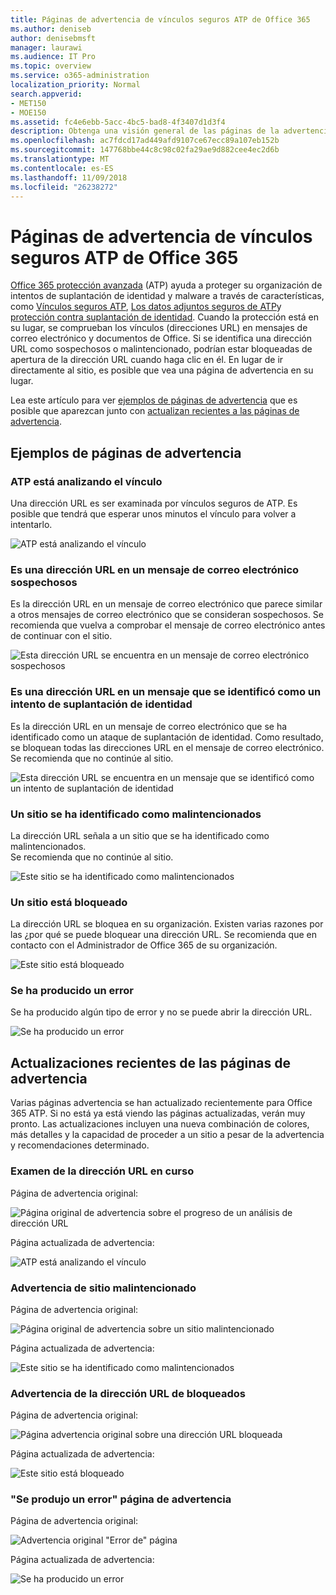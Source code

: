 ```yaml
---
title: Páginas de advertencia de vínculos seguros ATP de Office 365
ms.author: deniseb
author: denisebmsft
manager: laurawi
ms.audience: IT Pro
ms.topic: overview
ms.service: o365-administration
localization_priority: Normal
search.appverid:
- MET150
- MOE150
ms.assetid: fc4e6ebb-5acc-4bc5-bad8-4f3407d1d3f4
description: Obtenga una visión general de las páginas de la advertencia que es posible que vea cuando la protección de amenaza avanzada de Office 365 está en el trabajo.
ms.openlocfilehash: ac7fdcd17ad449afd9107ce67ecc89a107eb152b
ms.sourcegitcommit: 147768bbe44c8c98c02fa29ae9d882cee4ec2d6b
ms.translationtype: MT
ms.contentlocale: es-ES
ms.lasthandoff: 11/09/2018
ms.locfileid: "26238272"
---
```

# <a name="office-365-atp-safe-links-warning-pages"></a>Páginas de advertencia de vínculos seguros ATP de Office 365

[Office 365 protección avanzada](office-365-atp.md) (ATP) ayuda a proteger su organización de intentos de suplantación de identidad y malware a través de características, como [Vínculos seguros ATP](atp-safe-links.md), [Los datos adjuntos seguros de ATP](atp-safe-attachments.md)y [protección contra suplantación de identidad](anti-phishing-protection.md). Cuando la protección está en su lugar, se comprueban los vínculos (direcciones URL) en mensajes de correo electrónico y documentos de Office. Si se identifica una dirección URL como sospechosos o malintencionado, podrían estar bloqueadas de apertura de la dirección URL cuando haga clic en él. En lugar de ir directamente al sitio, es posible que vea una página de advertencia en su lugar. 
  
Lea este artículo para ver [ejemplos de páginas de advertencia](atp-safe-links-warning-pages.md#examples) que es posible que aparezcan junto con [actualizan recientes a las páginas de advertencia](atp-safe-links-warning-pages.md#updates).
  
## <a name="examples-of-warning-pages"></a>Ejemplos de páginas de advertencia

### <a name="atp-is-scanning-the-link"></a>ATP está analizando el vínculo

Una dirección URL es ser examinada por vínculos seguros de ATP. Es posible que tendrá que esperar unos minutos el vínculo para volver a intentarlo.

![ATP está analizando el vínculo](media/ee8dd5ed-6b91-4248-b054-12b719e8d0ed.png)

### <a name="a-url-is-in-a-suspicious-email-message"></a>Es una dirección URL en un mensaje de correo electrónico sospechosos

Es la dirección URL en un mensaje de correo electrónico que parece similar a otros mensajes de correo electrónico que se consideran sospechosos. Se recomienda que vuelva a comprobar el mensaje de correo electrónico antes de continuar con el sitio.

![Esta dirección URL se encuentra en un mensaje de correo electrónico sospechosos](media/33f57923-23e3-4b0f-838b-6ad589ba897b.png)

### <a name="a-url-is-in-a-message-identified-as-a-phishing-attempt"></a>Es una dirección URL en un mensaje que se identificó como un intento de suplantación de identidad

Es la dirección URL en un mensaje de correo electrónico que se ha identificado como un ataque de suplantación de identidad. Como resultado, se bloquean todas las direcciones URL en el mensaje de correo electrónico. Se recomienda que no continúe al sitio.

![Esta dirección URL se encuentra en un mensaje que se identificó como un intento de suplantación de identidad](media/6e544a28-0604-4821-aba6-d5a57bb917e5.png)

### <a name="a-site-has-been-identified-as-malicious"></a>Un sitio se ha identificado como malintencionados

La dirección URL señala a un sitio que se ha identificado como malintencionados.  <br/> Se recomienda que no continúe al sitio.

![Este sitio se ha identificado como malintencionados](media/058883c8-23f0-4672-9c1c-66b084796177.png)

### <a name="a-site-is-blocked"></a>Un sitio está bloqueado

La dirección URL se bloquea en su organización. Existen varias razones por las ¿por qué se puede bloquear una dirección URL. Se recomienda que en contacto con el Administrador de Office 365 de su organización.

![Este sitio está bloqueado](media/6b4bda2d-a1e6-419e-8b10-588e83c3af3f.png)

### <a name="an-error-has-occurred"></a>Se ha producido un error

Se ha producido algún tipo de error y no se puede abrir la dirección URL.

![Se ha producido un error](media/2f7465a4-1cf4-4c1c-b7d4-3c07e4b795b4.png)

## <a name="recent-updates-to-warning-pages"></a>Actualizaciones recientes de las páginas de advertencia

Varias páginas advertencia se han actualizado recientemente para Office 365 ATP. Si no está ya está viendo las páginas actualizadas, verán muy pronto. Las actualizaciones incluyen una nueva combinación de colores, más detalles y la capacidad de proceder a un sitio a pesar de la advertencia y recomendaciones determinado.

### <a name="url-scan-in-progress"></a>Examen de la dirección URL en curso

Página de advertencia original:

![Página original de advertencia sobre el progreso de un análisis de dirección URL](media/04368763-763f-43d6-94a4-a48291d36893.png)

Página actualizada de advertencia:

![ATP está analizando el vínculo](media/ee8dd5ed-6b91-4248-b054-12b719e8d0ed.png)

### <a name="malicious-site-warning"></a>Advertencia de sitio malintencionado

Página de advertencia original:

![Página original de advertencia sobre un sitio malintencionado](media/b9efda09-6dd8-46ef-82cb-56e4d538b8f5.png)

Página actualizada de advertencia:

![Este sitio se ha identificado como malintencionados](media/058883c8-23f0-4672-9c1c-66b084796177.png)

### <a name="blocked-url-warning"></a>Advertencia de la dirección URL de bloqueados

Página de advertencia original:

![Página advertencia original sobre una dirección URL bloqueada](media/3d6ba028-30bf-45fc-958e-d3aad3defc83.png)

Página actualizada de advertencia:

![Este sitio está bloqueado](media/6b4bda2d-a1e6-419e-8b10-588e83c3af3f.png)

### <a name="error-occurred-warning-page"></a>"Se produjo un error" página de advertencia

Página de advertencia original:

![Advertencia original "Error de" página](media/9aaa4383-2f23-48be-bdaa-8efbcb2acc70.png)

Página actualizada de advertencia:

![Se ha producido un error](media/2f7465a4-1cf4-4c1c-b7d4-3c07e4b795b4.png)
   
